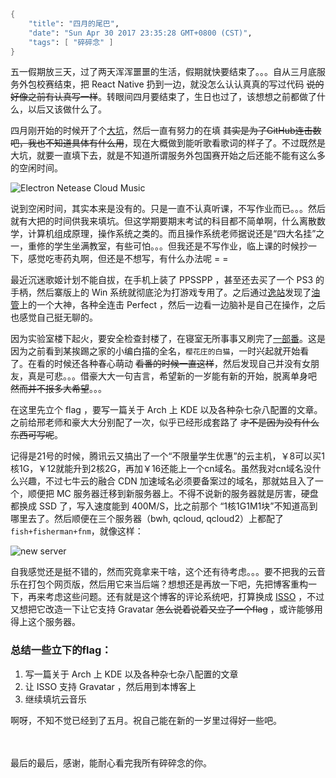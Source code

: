 ```meta
{
    "title": "四月的尾巴",
    "date": "Sun Apr 30 2017 23:35:28 GMT+0800 (CST)",
    "tags": [ "碎碎念" ]
}
```

五一假期放三天，过了两天浑浑噩噩的生活，假期就快要结束了。。。自从三月底服务外包校赛结束，把 React Native 扔到一边，就没怎么认认真真的写过代码 ~~说的好像之前有认真写一样~~。转眼间四月要结束了，生日也过了，该想想之前都做了什么，以后又该做什么了。

四月刚开始的时候开了个[大坑](https://github.com/Rocket1184/electron-netease-cloud-music)，然后一直有努力的在填 ~~其实是为了GitHub连击数吧，我也不知道具体有什么用~~，现在大概做到能听歌看歌词的样子了。不过既然是大坑，就要一直填下去，就是不知道所谓服务外包国赛开始之后还能不能有这么多的空闲时间。

![Electron Netease Cloud Music](https://rocka.me/static/img/877509-20170501001930615-1255918997.png)

说到空闲时间，其实本来是没有的。只是一直不认真听课，不写作业而已。。。然后就有大把的时间供我来填坑。但这学期要期末考试的科目都不简单啊，什么离散数学，计算机组成原理，操作系统之类的。而且操作系统老师据说还是“四大名挂”之一，重修的学生坐满教室，有些可怕。。。但我还是不写作业，临上课的时候抄一下，感觉吃枣药丸啊，但还是不想写，有什么办法呢 = =

最近沉迷歌姬计划不能自拔，在手机上装了 PPSSPP ，甚至还去买了一个 PS3 的手柄，然后寨版上的 Win 系统就彻底沦为打游戏专用了。之后通过[逸站](https://www.bilibili.com/video/av1041667/)发现了[油管](https://www.youtube.com/channel/UCzscGUzpWttL8TMLEFVoNjA)上的一个大神，各种全连击 Perfect ，然后一边看一边脑补是自己在操作，之后也感觉自己挺无聊的。

因为实验室楼下起火，要安全检查封楼了，在寝室无所事事又刷完了[一部番](https://bangumi.bilibili.com/anime/687)。这是因为之前看到某挨踢之家的小编白描的全名，`樱花庄的白猫`，一时兴起就开始看了。在看的时候还各种春心萌动 ~~看番的时候一直这样~~，然后发现自己并没有女朋友，真是可悲。。。借豪大大一句吉言，希望新的一岁能有新的开始，脱离单身吧 ~~然而并不报多大希望~~。。。

在这里先立个 flag ，要写一篇关于 Arch 上 KDE 以及各种杂七杂八配置的文章。之前给邢老师和豪大大分别配了一次，似乎已经形成套路了 ~~才不是因为没有什么东西可写呢~~。

记得是21号的时候，腾讯云又搞出了一个“不限量学生优惠”的云主机，￥8可以买1核1G，￥12就能升到2核2G，再加￥16还能上一个cn域名。虽然我对cn域名没什么兴趣，不过七牛云的融合 CDN 加速域名必须要备案过的域名，那就姑且入了一个，顺便把 MC 服务器迁移到新服务器上。不得不说新的服务器就是厉害，硬盘都换成 SSD 了，写入速度能到 400M/S，比之前那个 “1核1G1M1块”不知道高到哪里去了。然后顺便在三个服务器（bwh, qcloud, qcloud2）上都配了`fish+fisherman+fnm`，就像这样：

![new server](https://rocka.me/static/img/877509-20170501001502162-1394767418.png)

自我感觉还是挺不错的，然而究竟拿来干啥，这个还有待考虑。。。要不把我的云音乐在打包个网页版，然后用它来当后端？想想还是再放一下吧，先把博客重构一下，再来考虑这些问题。还有就是这个博客的评论系统吧，打算换成 [ISSO](https://github.com/posativ/isso) ，不过又想把它改造一下让它支持 Gravatar ~~怎么说着说着又立了一个flag~~ ，或许能够用得上这个服务器。

### 总结一些立下的flag：

1. 写一篇关于 Arch 上 KDE 以及各种杂七杂八配置的文章
2. 让 ISSO 支持 Gravatar ，然后用到本博客上
3. 继续填坑云音乐

啊呀，不知不觉已经到了五月。祝自己能在新的一岁里过得好一些吧。

<p style="color:transparent" >好想见阿毛啊。。。不过能有什么用呢</p>

最后的最后，感谢，能耐心看完我所有碎碎念的你。
